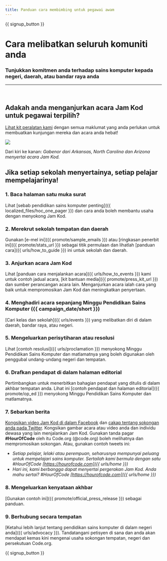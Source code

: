 ```yaml
---
title: Panduan cara membimbing untuk pegawai awam
---
```


{{ signup_button }}

# Cara melibatkan seluruh komuniti anda

### Tunjukkan komitmen anda terhadap sains komputer kepada negeri, daerah, atau bandar raya anda

* * *

</br>

## Adakah anda menganjurkan acara Jam Kod untuk pegawai terpilih?

[Lihat kit peralatan kami](/files/elected-official.pdf) dengan semua maklumat yang anda perlukan untuk membuatkan kunjungan mereka dan acara anda hebat!

![](/images/fit-800/hoc_govs.png)

Dari kiri ke kanan: *Gabenor dari Arkansas, North Carolina dan Arizona menyertai acara Jam Kod.*

## Jika setiap sekolah menyertainya, setiap pelajar mempelajarinya!

### 1. Baca halaman satu muka surat

Lihat [sebab pendidikan sains komputer penting]({{ localized_files/hoc_one_pager }}) dan cara anda boleh membantu usaha dengan menyokong Jam Kod.

### 2. Merekrut sekolah tempatan dan daerah

Gunakan [e-mel ini]({{ promote/sample_emails }}) atau [ringkasan penerbit ini]({{ promote/stats_url }}) sebagai titik permulaan dan lihatlah [panduan cara]({{ urls/how_to_guide }}) ini untuk sekolah dan daerah.

### 3. Anjurkan acara Jam Kod

Lihat [panduan cara menjalankan acara]({{ urls/how_to_events }}) kami untuk contoh jadual acara, [kit bantuan media]({{ promote/press_kit_url }}) dan sumber perancangan acara lain. Menganjurkan acara ialah cara yang baik untuk mempromosikan Jam Kod dan meningkatkan penyertaan.

### 4. Menghadiri acara sepanjang Minggu Pendidikan Sains Komputer ({{ campaign_date/short }})

[Cari kelas dan sekolah]({{ urls/events }}) yang melibatkan diri di dalam daerah, bandar raya, atau negeri.

### 5. Mengeluarkan perisytiharan atau resolusi

Lihat [contoh resolusi]({{ urls/proclamation }}) menyokong Minggu Pendidikan Sains Komputer dan matlamatnya yang boleh digunakan oleh penggubal undang-undang negeri dan tempatan.

### 6. Drafkan pendapat di dalam halaman editorial

Pertimbangkan untuk menerbitkan bahagian pendapat yang ditulis di dalam akhbar tempatan anda. Lihat ini [contoh pendapat dan halaman editorial]({{ promote/op_ed }}) menyokong Minggu Pendidikan Sains Komputer dan matlamatnya.

### 7. Sebarkan berita

[Kongsikan video Jam Kod di dalam Facebook](https://www.facebook.com/sharer/sharer.php?u=http%3A%2F%2Fhourofcode.com%2Fus) dan [cakap tentang sokongan anda pada Twitter](https://twitter.com/intent/tweet?url=http%3A%2F%2Fhourofcode.com&text=I%27m%20participating%20in%20this%20year%27s%20%23HourOfCode%2C%20are%20you%3F%20%40codeorg&original_referer=https%3A%2F%2Fwww.google.com%2Furl%3Fq%3Dhttps%253A%252F%252Ftwitter.com%252Fshare%253Fhashtags%253D%2526amp%253Brelated%253Dcodeorg%2526amp%253Btext%253DI%252527m%252Bparticipating%252Bin%252Bthis%252Byear%252527s%252B%252523HourOfCode%25252C%252Bare%252Byou%25253F%252B%252540codeorg%2526amp%253Burl%253Dhttp%25253A%25252F%25252Fhourofcode.com%26sa%3DD%26sntz%3D1%26usg%3DAFQjCNE1GLTUbKZfMlEh9Aj5w0iswz6PYQ&related=codeorg&hashtags=). Kongsikan gambar acara atau video anda dan individu dewasa yang lain menjalankan Jam Kod. Gunakan tanda pagar **#HourOfCode** oleh itu Code.org (@code.org) boleh melihatnya dan mempromosikan sokongan. Atau, gunakan contoh tweets ini: 

- *Setiap pelajar, lelaki atau perempuan, seharusnya mempunyai peluang untuk mempelajari sains komputer. Sertailah kami bermula dengan satu #HourOfCode [https://hourofcode.com]({{ urls/home }})*
- *Hari ini, kami berbangga dapat menyertai pergerakan Jam Kod. Anda mahu sertai? #HourOfCode [https://hourofcode.com]({{ urls/home }})*

### 8. Mengeluarkan kenyataan akhbar

[Gunakan contoh ini]({{ promote/official_press_release }}) sebagai panduan.

### 9. Berhubung secara tempatan

[Ketahui lebih lanjut tentang pendidikan sains komputer di dalam negeri anda]({{ urls/advocacy }}). Tandatangani petisyen di sana dan anda akan mendapat kemas kini mengenai usaha sokongan tempatan, negeri dan persekutuan Code.org.

{{ signup_button }}